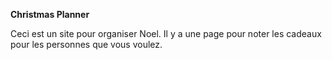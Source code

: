 <strong>Christmas Planner</strong>

Ceci est un site pour organiser Noel.
Il y a une page pour noter les cadeaux pour les personnes que vous voulez.